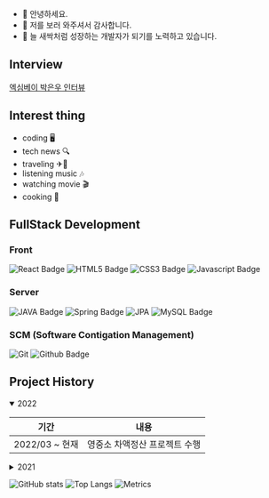 - 👋 안녕하세요.
- 👀 저를 보러 와주셔서 감사합니다.
- 🌱 늘 새싹처럼 성장하는 개발자가 되기를 노력하고 있습니다.

## Interview

[엑심베이 박은우 인터뷰](https://www.jobkorea.co.kr/starter/interview/View/21592)

## Interest thing

- coding 🖥
- tech news 🔍
- traveling ✈🚄
- listening music 🎶
- watching movie 🎬
- cooking 🍳

## FullStack Development
### Front
![React Badge](https://img.shields.io/badge/React-61DAFB?style=flat-square&logo=react&logoColor=black)
![HTML5 Badge](https://img.shields.io/badge/html5-%23E34F26.svg?style=flat-square&logo=html5&logoColor=black) 
![CSS3 Badge](https://img.shields.io/badge/CSS3-1572B6?style=flat-square&logo=CSS3&logoColor=black) 
![Javascript Badge](https://img.shields.io/badge/JavaScript-F7DF1E?style=flat-square&logo=javascript&logoColor=black)

### Server
![JAVA Badge](https://img.shields.io/badge/Java-ED8B00?style=flat-square&logo=java&logoColor=black) 
![Spring Badge](https://img.shields.io/badge/Spring-6DB33F?style=flat-square&logo=spring&logoColor=white) 
![JPA](https://img.shields.io/badge/JPA-6DB33F?style=flat-square&logo=JPA&logoColor=white)
![MySQL Badge](https://img.shields.io/badge/MySQL-00000F?style=flat-square&logo=mysql&logoColor=white)

### SCM (Software Contigation Management)
![Git](https://img.shields.io/badge/git-%23F05033.svg?style=flat-square&logo=git&logoColor=white)
![Github Badge](https://img.shields.io/badge/github-%23121011.svg?style=flat-square&logo=github&logoColor=white)
 

## Project History
<details open>
  <summary>2022</summary>
  <div markdown="1">

| 기간           | 내용                                                                            |
|--------------|---------------------------------------------------------------------------------|
| 2022/03 ~ 현재 | 영중소 차액정산 프로젝트 수행                                                     |
  </div>
</details>
<details>
  <summary>2021</summary>
  <div markdown="1">

| 기간              | 내용                                                         |
| ----------------- | ------------------------------------------------------------ |
| 2021/01 ~ 현재 (1년) | 유지보수 및 신규 서비스 개발 |


  </div>
</details>

![GitHub stats](https://github-readme-stats.vercel.app/api?username=ieunune&show_icons=true&theme=radical)
![Top Langs](https://github-readme-stats.vercel.app/api/top-langs/?username=ieunune&layout=compact=count_private=true)
![Metrics](https://metrics.lecoq.io/ieunune?template=classic&config.timezone=Asia%2FSeoul&config.animated=true)
